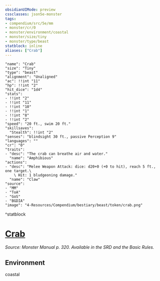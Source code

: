 ```yaml
---
obsidianUIMode: preview
cssclasses: json5e-monster
tags:
- compendium/src/5e/mm
- monster/cr/0
- monster/environment/coastal
- monster/size/tiny
- monster/type/beast
statblock: inline
aliases: ["Crab"]
---
```

```statblock
"name": "Crab"
"size": "Tiny"
"type": "beast"
"alignment": "Unaligned"
"ac": !!int "11"
"hp": !!int "2"
"hit_dice": "1d4"
"stats":
- !!int "2"
- !!int "11"
- !!int "10"
- !!int "1"
- !!int "8"
- !!int "2"
"speed": "20 ft., swim 20 ft."
"skillsaves":
  "Stealth": !!int "2"
"senses": "blindsight 30 ft., passive Perception 9"
"languages": ""
"cr": "0"
"traits":
- "desc": "The crab can breathe air and water."
  "name": "Amphibious"
"actions":
- "desc": "Melee Weapon Attack: dice: d20+0 (+0 to hit), reach 5 ft., one target.\
    \ Hit: 1 bludgeoning damage."
  "name": "Claw"
"source":
- "MM"
- "ToA"
- "GoS"
- "BGDIA"
"image": "4-Resources/Compendium/bestiary/beast/token/crab.png"
```
^statblock
# [Crab](4-Resources/Compendium/bestiary/beast/crab.md)
*Source: Monster Manual p. 320. Available in the SRD and the Basic Rules.*  



## Environment

coastal
